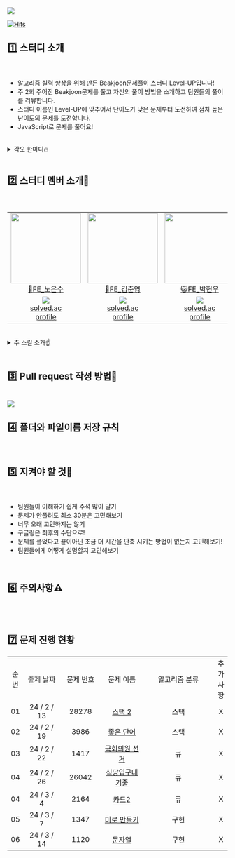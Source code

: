 <img src="https://capsule-render.vercel.app/api?type=waving&color=gradient&height=240&section=header&text=🖥️알고리즘%20스터디%20Level-UP🆙&fontSize=50&fontAlignY=40" />
 

 
 [![Hits](https://hits.seeyoufarm.com/api/count/incr/badge.svg?url=https%3A%2F%2Fgithub.com%2Fwhai2%2FlevelUp&count_bg=%237E00FF&title_bg=%238D63F5&icon=uplabs.svg&icon_color=%23FFF500&title=%EB%B0%A9%EB%AC%B8%EC%9E%90%EC%88%98&edge_flat=false)](https://hits.seeyoufarm.com)

## 1️⃣ 스터디 소개
<br/>

- 알고리즘 실력 향상을 위해 만든 Beakjoon문제풀이 스터디 Level-UP입니다!
- 주 2회 주어진 Beakjoon문제를 풀고 자신의 풀이 방법을 소개하고 팀원들의 풀이를 리뷰합니다.
- 스터디 이름인 Level-UP에 맞추어서 난이도가 낮은 문제부터 도전하여 점차 높은 난이도의 문제를 도전합니다.
- JavaScript로 문제를 풀어요!

<br/>
<details>
  <summary>각오 한마디🔥</summary>

- 노은수 : 도전적이고 창의적인 문제 해결 능력을 보여주세요.
- 김준영 : 부트캠프 끝나자마자 취뽀 가즈아~
- 박현우 : 쉬운 문제부터 차례대로 들어와! 
- 안연아 : 부트캠프 끝나면 골드 1 파이팅 ! 🙌
- 류광현 : 부트캠프전까지 골드 가즈아~

</details>

<br/>

## 2️⃣ 스터디 멤버 소개👀
<br/>

<table>
  <tr>
    <td height="160px" align="center"><a href="https://github.com/whai2"><img src="https://avatars.githubusercontent.com/u/98308702?v=4" width="160px"/><br/>🐶FE_노은수</a></td> 
    <td height="160px" align="center"><a href="https://github.com/yohan11"><img src="https://avatars.githubusercontent.com/u/40304565?v=4" width="160px"/><br/>🐸FE_김준영</a></td> 
    <td height="160px" align="center"><a href="https://github.com/juniorcoma"><img src="https://avatars.githubusercontent.com/u/143431179?v=4" width="160px"/><br/>😺FE_박현우</a></td> 
    <td height="160px" align="center"><a href="https://github.com/yeona813"><img src="https://avatars.githubusercontent.com/u/129318957?v=4" width="160px"/><br/>🐣FE_안연아</a></td> 
    <td height="160px" align="center"><a href="https://github.com/RyuGwangHyeon"><img src="https://avatars.githubusercontent.com/u/155417957?v=4" width="160px"/><br/>🦄FE_류광현</a></td> 
  </tr>
  <tr>
    <td align="center"><a href="https://solved.ac/whai2125"><img src="http://mazassumnida.wtf/api/mini/generate_badge?boj=whai2125"/><br/>solved.ac<br/>profile</a></td>
    <td align="center"><a href="https://solved.ac/yipco77"><img src="http://mazassumnida.wtf/api/mini/generate_badge?boj=yipco77"/><br/>solved.ac<br/>profile</a></td>
    <td align="center"><a href="https://solved.ac/pq1000"><img src="http://mazassumnida.wtf/api/mini/generate_badge?boj=pq1000"/><br/>solved.ac<br/>profile</a></td>
    <td align="center"><a href="https://solved.ac/aya813"><img src="http://mazassumnida.wtf/api/mini/generate_badge?boj=aya813"/><br/>solved.ac<br/>profile</a></td>
    <td align="center"><a href="https://solved.ac/"><img src="http://mazassumnida.wtf/api/mini/generate_badge?boj="/><br/>solved.ac<br/>profile</a></td>
  </tr>

</table>
<br/>

<details>
  <summary>주 스킬 소개☝️</summary>
<br/>
 
- <b>노은수  </b> <br/>
  <img src="https://img.shields.io/badge/html5-050505?style=flat&logo=html5&logoColor=E34F26"/>
  <img src="https://img.shields.io/badge/css3-050505?style=flat&logo=css3&logoColor=1572B6"/>
  <img src="https://img.shields.io/badge/javascript-050505?style=flat&logo=javascript&logoColor=F7DF1E"/>
  <img src="https://img.shields.io/badge/react-050505?style=flat&logo=react&logoColor=61DAFB"/>
- <b>김준영  </b> <br/>
  <img src="https://img.shields.io/badge/html5-050505?style=flat&logo=html5&logoColor=E34F26"/>
  <img src="https://img.shields.io/badge/css3-050505?style=flat&logo=css3&logoColor=1572B6"/>
  <img src="https://img.shields.io/badge/javascript-050505?style=flat&logo=javascript&logoColor=F7DF1E"/>
  <img src="https://img.shields.io/badge/react-050505?style=flat&logo=react&logoColor=61DAFB"/>
- <b>박현우  </b> <br/>
  <img src="https://img.shields.io/badge/html5-050505?style=flat&logo=html5&logoColor=E34F26"/>
  <img src="https://img.shields.io/badge/css3-050505?style=flat&logo=css3&logoColor=1572B6"/>
  <img src="https://img.shields.io/badge/javascript-050505?style=flat&logo=javascript&logoColor=F7DF1E"/>
  <img src="https://img.shields.io/badge/react-050505?style=flat&logo=react&logoColor=61DAFB"/>
- <b>안연아  </b> <br/>
  <img src="https://img.shields.io/badge/html5-050505?style=flat&logo=html5&logoColor=E34F26"/>
  <img src="https://img.shields.io/badge/css3-050505?style=flat&logo=css3&logoColor=1572B6"/>
  <img src="https://img.shields.io/badge/javascript-050505?style=flat&logo=javascript&logoColor=F7DF1E"/>
  <img src="https://img.shields.io/badge/react-050505?style=flat&logo=react&logoColor=61DAFB"/>
- <b>류광현  </b> <br/>
  <img src="https://img.shields.io/badge/html5-050505?style=flat&logo=html5&logoColor=E34F26"/>
  <img src="https://img.shields.io/badge/css3-050505?style=flat&logo=css3&logoColor=1572B6"/>
  <img src="https://img.shields.io/badge/javascript-050505?style=flat&logo=javascript&logoColor=F7DF1E"/>
  <img src="https://img.shields.io/badge/react-050505?style=flat&logo=react&logoColor=61DAFB"/>

</details>

<br/>

## 3️⃣ Pull request 작성 방법📖
<br/>

<img src="https://cdn.discordapp.com/attachments/1202183308889559080/1207156119089319956/2024-02-14_11.46.51.png?ex=65de9ebe&is=65cc29be&hm=ac77d0b8274e06cafbb6ff8da2e4d4dcb04b617e2f39a5a3e4f41e412646a885&"/>

<br/>

## 4️⃣ 폴더와 파일이름 저장 규칙

<br/>

## 5️⃣ 지켜야 할 것🤙
<br/>

- 팀원들이 이해하기 쉽게 주석 많이 달기
- 문제가 안풀려도 최소 30분은 고민해보기
- 너무 오래 고민하지는 않기
- 구글링은 최후의 수단으로!
- 문제를 풀었다고 끝이아닌 조금 더 시간을 단축 시키는 방법이 없는지 고민해보기!
- 팀원들에게 어떻게 설명할지 고민해보기

<br/>

## 6️⃣ 주의사항⚠️
<br/>

<br/>

## 7️⃣  문제 진행 현황
<table>
 <tr>
  <td align='center'>순번</td>
  <td align='center'>출제 날짜</td>
  <td align='center'>문제 번호</td>
  <td align='center'>문제 이름</td>
  <td align='center'>알고리즘 분류</td>
  <td align='center'>추가사항</td>
 </tr>
 <tr>
  <td align='center'>01</td>
  <td align='center' width='120px'>24 / 2 / 13</td>
  <td align='center' width='110px'>28278</td>
  <td align='center' width='150px'><a href='https://www.acmicpc.net/problem/28278'>스택 2</a></td>
  <td align='center' width='300px'>스택</td>
  <td align='center'>X</td>
 </tr>
 <tr>
  <td align='center'>02</td>
  <td align='center' width='120px'>24 / 2 / 19</td>
  <td align='center' width='110px'>3986</td>
  <td align='center' width='150px'><a href='https://www.acmicpc.net/problem/3986'>좋은 단어</a></td>
  <td align='center' width='300px'>스택</td>
  <td align='center'>X</td>
 </tr>
 <tr>
  <td align='center'>03</td>
  <td align='center' width='120px'>24 / 2 / 22</td>
  <td align='center' width='110px'>1417</td>
  <td align='center' width='150px'><a href='https://www.acmicpc.net/problem/1417'>국회의원 선거</a></td>
  <td align='center' width='300px'>큐</td>
  <td align='center'>X</td>
 </tr>
 <tr>
  <td align='center'>04</td>
  <td align='center' width='120px'>24 / 2 / 26</td>
  <td align='center' width='110px'>26042</td>
  <td align='center' width='150px'><a href='https://www.acmicpc.net/problem/26042'>식당입구대기줄</a></td>
  <td align='center' width='300px'>큐</td>
  <td align='center'>X</td>
 </tr>
 <tr>
  <td align='center'>04</td>
  <td align='center' width='120px'>24 / 3 / 4</td>
  <td align='center' width='110px'>2164</td>
  <td align='center' width='150px'><a href='https://www.acmicpc.net/problem/2164'>카드2</a></td>
  <td align='center' width='300px'>큐</td>
  <td align='center'>X</td>
 </tr>
 <tr>
  <td align='center'>05</td>
  <td align='center' width='120px'>24 / 3 / 7</td>
  <td align='center' width='110px'>1347</td>
  <td align='center' width='150px'><a href='https://www.acmicpc.net/problem/1347'>미로 만들기</a></td>
  <td align='center' width='300px'>구현</td>
  <td align='center'>X</td>
 </tr>
  <tr>
  <td align='center'>06</td>
  <td align='center' width='120px'>24 / 3 / 14</td>
  <td align='center' width='110px'>1120</td>
  <td align='center' width='150px'><a href='https://www.acmicpc.net/problem/1120'>문자열</a></td>
  <td align='center' width='300px'>구현</td>
  <td align='center'>X</td>
 </tr>
</table>
